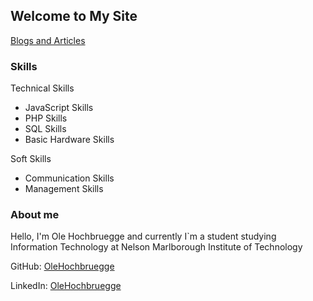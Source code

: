 ## Welcome to My Site

[Blogs and Articles](README2.md)

### Skills

Technical Skills

* JavaScript Skills
* PHP Skills
* SQL Skills
* Basic Hardware Skills

Soft Skills

* Communication Skills
* Management Skills

### About me

Hello, I'm Ole Hochbruegge and currently I`m a student studying Information Technology at Nelson Marlborough Institute of Technology

GitHub: [OleHochbruegge](https://github.com/OleHochbrueggehttps:/)

LinkedIn: [OleHochbruegge](https://www.linkedin.com/in/ole-hochbrügge-464a1420b/)
